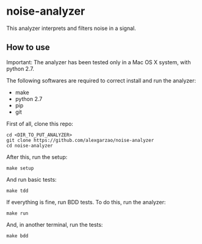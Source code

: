 # noise-analyzer
This analyzer interprets and filters noise in a signal.

## How to use

Important: The analyzer has been tested only in a Mac OS X system, with python 2.7.

The following softwares are required to correct install and run the analyzer:
* make
* python 2.7
* pip
* git

First of all, clone this repo:

    cd <DIR_TO_PUT_ANALYZER>
    git clone https://github.com/alexgarzao/noise-analyzer
    cd noise-analyzer

After this, run the setup:

    make setup

And run basic tests:

    make tdd

If everything is fine, run BDD tests. To do this, run the analyzer:

    make run

And, in another terminal, run the tests:

    make bdd

